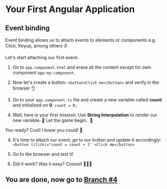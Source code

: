 # Your First Angular Application

## Event binding

Event binding allows us to attach events to elements or components e.g. Click, Keyup, among others ✌️

Let's start attaching our first event:

1. Go to `app.component.html` and erase all the content except for own component `app-my-component`.
2. Now let's create a button: `<button>Click me</button>` and verify in the browser 👌

3. Go to your `app.component.ts` file and create a new variable called **count** and initialized on **0**: `count = 0;`
3. Well, here is your first mission: Use **String Interpolation** to render our new variable. 🤡 Let the game begin.. 🤡

You ready? Cool! I knew you could! 💪

4. It's time to attach our event, go to our button and update it accordingly: `<button (click)="count = count + 1" >Click me</button>`

5. Go to the browser and test it!

6. Did it work? Was it easy? Cooool! 🎉🎉🎉

## You are done, now go to [Branch #4](https://github.com/jdjuan/your-first-angular-application/tree/3)
